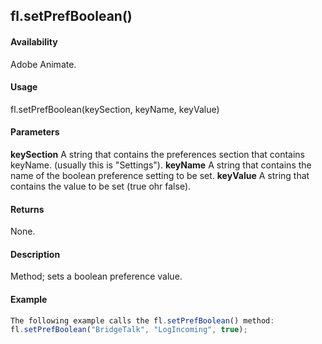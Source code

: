 ## fl.setPrefBoolean()

#### Availability

Adobe Animate.

#### Usage

fl.setPrefBoolean(keySection, keyName, keyValue)

#### Parameters

**keySection** A string that contains the preferences section that contains keyName. (usually this is "Settings").
**keyName** A string that contains the name of the boolean preference setting to be set.
**keyValue** A string that contains the value to be set (true ohr false).

#### Returns

None.

#### Description

Method; sets a boolean preference value.

#### Example

```javascript
The following example calls the fl.setPrefBoolean() method:
fl.setPrefBoolean("BridgeTalk", "LogIncoming", true);

```